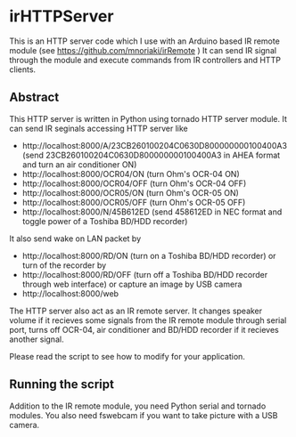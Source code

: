 # irHTTPServer
This is an HTTP server code which I use with an Arduino based IR remote module (see https://github.com/mnoriaki/irRemote )
It can send IR signal through the module and execute commands from IR controllers and HTTP clients.

## Abstract
This HTTP server is written in Python using tornado HTTP server module. It can send IR seginals accessing HTTP server like
- http://localhost:8000/A/23CB260100204C0630D800000000100400A3  (send 23CB260100204C0630D800000000100400A3 in AHEA format and turn an air conditioner ON)
- http://localhost:8000/OCR04/ON  (turn Ohm's OCR-04 ON)
- http://localhost:8000/OCR04/OFF  (turn Ohm's OCR-04 OFF)
- http://localhost:8000/OCR05/ON  (turn Ohm's OCR-05 ON)
- http://localhost:8000/OCR05/OFF  (turn Ohm's OCR-05 OFF)
- http://localhost:8000/N/45B612ED  (send 458612ED in NEC format and toggle power of a Toshiba BD/HDD recorder)

It also send wake on LAN packet by
- http://localhost:8000/RD/ON (turn on a Toshiba BD/HDD recorder)
or turn of the recorder by 
- http://localhost:8000/RD/OFF (turn off a Toshiba BD/HDD recorder through web interface)
or capture an image by USB camera
- http://localhost:8000/web

The HTTP server also act as an IR remote server. 
It changes speaker volume if it recieves some signals from the IR remote module through serial port, 
turns off OCR-04, air conditioner and BD/HDD recorder if it recieves another signal.

Please read the script to see how to modify for your application.

## Running the script
Addition to the IR remote module, you need Python serial and tornado modules. 
You also need fswebcam if you want to take picture with a USB camera.
